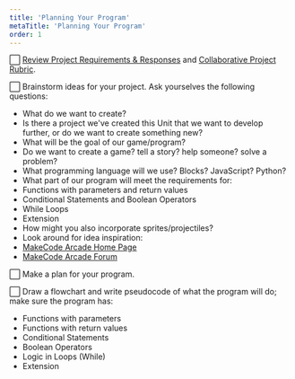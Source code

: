 ```yaml
---
title: 'Planning Your Program'
metaTitle: 'Planning Your Program'
order: 1
---
```


:white_large_square: [Review Project Requirements & Responses]() and [Collaborative Project Rubric](). 

:white_large_square: Brainstorm ideas for your project. Ask yourselves the following questions: 

* What do we want to create?
* Is there a project we've created this Unit that we want to develop further, or do we want to create something new?
* What will be the goal of our game/program?
* Do we want to create a game? tell a story? help someone? solve a problem?
* What programming language will we use? Blocks? JavaScript? Python?
* What part of our program will meet the requirements for:
* Functions with parameters and return values
* Conditional Statements and Boolean Operators
* While Loops
* Extension
* How might you also incorporate sprites/projectiles?
* Look around for idea inspiration:
* [MakeCode Arcade Home Page](https://arcade.makecode.com/)
* [MakeCode Arcade Forum](https://forum.makecode.com/c/share-your-arcade-projects-here/5)

:white_large_square: Make a plan for your program.

:white_large_square: Draw a flowchart and write pseudocode of what the program will do; make sure the program has:

* Functions with parameters
* Functions with return values
* Conditional Statements
* Boolean Operators
* Logic in Loops (While)
* Extension